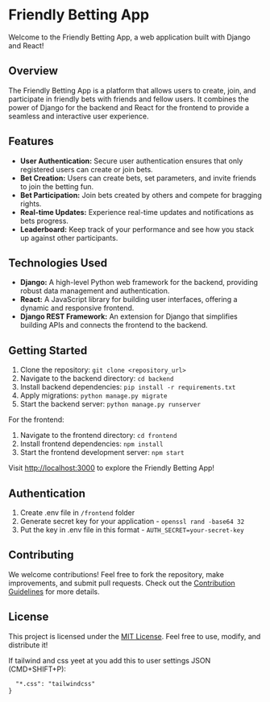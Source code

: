 # Friendly Betting App

Welcome to the Friendly Betting App, a web application built with Django and React!

## Overview

The Friendly Betting App is a platform that allows users to create, join, and participate in friendly bets with friends and fellow users. It combines the power of Django for the backend and React for the frontend to provide a seamless and interactive user experience.

## Features

- **User Authentication:** Secure user authentication ensures that only registered users can create or join bets.
- **Bet Creation:** Users can create bets, set parameters, and invite friends to join the betting fun.
- **Bet Participation:** Join bets created by others and compete for bragging rights.
- **Real-time Updates:** Experience real-time updates and notifications as bets progress.
- **Leaderboard:** Keep track of your performance and see how you stack up against other participants.

## Technologies Used

- **Django:** A high-level Python web framework for the backend, providing robust data management and authentication.
- **React:** A JavaScript library for building user interfaces, offering a dynamic and responsive frontend.
- **Django REST Framework:** An extension for Django that simplifies building APIs and connects the frontend to the backend.

## Getting Started

1. Clone the repository: `git clone <repository_url>`
2. Navigate to the backend directory: `cd backend`
3. Install backend dependencies: `pip install -r requirements.txt`
4. Apply migrations: `python manage.py migrate`
5. Start the backend server: `python manage.py runserver`

For the frontend:

1. Navigate to the frontend directory: `cd frontend`
2. Install frontend dependencies: `npm install`
3. Start the frontend development server: `npm start`

Visit [http://localhost:3000](http://localhost:3000) to explore the Friendly Betting App!

## Authentication
1. Create .env file in ```/frontend``` folder
2. Generate secret key for your application - ```openssl rand -base64 32```
3. Put the key in .env file in this format - ```AUTH_SECRET=your-secret-key```

## Contributing

We welcome contributions! Feel free to fork the repository, make improvements, and submit pull requests. Check out the [Contribution Guidelines](CONTRIBUTING.md) for more details.

## License

This project is licensed under the [MIT License](LICENSE). Feel free to use, modify, and distribute it!

If tailwind and css yeet at you add this to user settings JSON (CMD+SHIFT+P): 
```"files.associations": {
  "*.css": "tailwindcss"
}
```
